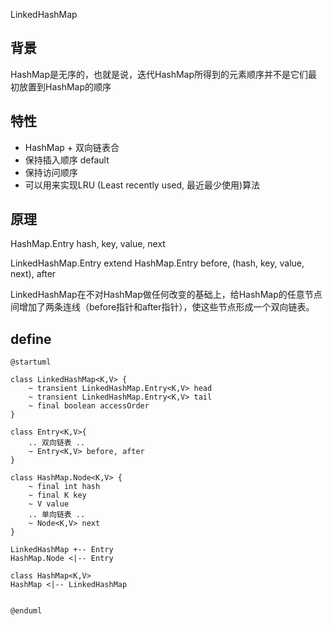 LinkedHashMap

## 背景
HashMap是无序的，也就是说，迭代HashMap所得到的元素顺序并不是它们最初放置到HashMap的顺序

## 特性
* HashMap + 双向链表合
* 保持插入顺序 default
* 保持访问顺序
* 可以用来实现LRU (Least recently used, 最近最少使用)算法

## 原理
HashMap.Entry
hash, key, value, next

LinkedHashMap.Entry extend HashMap.Entry
before, (hash, key, value, next), after

LinkedHashMap在不对HashMap做任何改变的基础上，给HashMap的任意节点间增加了两条连线（before指针和after指针），使这些节点形成一个双向链表。


## define

```plantuml
@startuml

class LinkedHashMap<K,V> {
    ~ transient LinkedHashMap.Entry<K,V> head
    ~ transient LinkedHashMap.Entry<K,V> tail
    ~ final boolean accessOrder
}

class Entry<K,V>{
    .. 双向链表 ..
    ~ Entry<K,V> before, after
}

class HashMap.Node<K,V> {
    ~ final int hash
    ~ final K key
    ~ V value
    .. 单向链表 ..
    ~ Node<K,V> next
}

LinkedHashMap +-- Entry
HashMap.Node <|-- Entry

class HashMap<K,V>
HashMap <|-- LinkedHashMap


@enduml
```
